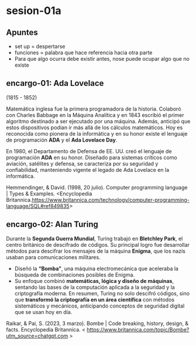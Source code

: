 # sesion-01a

## Apuntes

* set up = despertarse
* funciones = palabra que hace referencia hacia otra parte
* Para que algo ocurra debe existir antes, nose puede ocupar algo que no existe

## encargo-01: Ada Lovelace

(1815 - 1852)

Matemática inglesa fue la primera programadora de la historia. Colaboró con Charles Babbage en la Máquina Analítica y en 1843 escribió el primer algoritmo destinado a ser ejecutado por una máquina. Además, anticipó que estos dispositivos podían ir más allá de los cálculos matemáticos. Hoy es reconocida como pionera de la informática y en su honor existe el lenguaje de programación **ADA** y el **Ada Lovelace Day**.

En 1980, el Departamento de Defensa de EE. UU. creó el lenguaje de programación **ADA** en su honor. Diseñado para sistemas críticos como aviación, satélites y defensa, se caracteriza por su seguridad y confiabilidad, manteniendo vigente el legado de Ada Lovelace en la informática.

Hemmendinger, & David. (1998, 20 julio). Computer programming language | Types & Examples. <Encyclopedia Britannica.<https://www.britannica.com/technology/computer-programming-language/SQL#ref849835>>

## encargo-02: Alan Turing

Durante la **Segunda Guerra Mundial**, Turing trabajó en **Bletchley Park**, el centro británico de descifrado de códigos. Su principal logro fue desarrollar métodos para descifrar los mensajes de la máquina **Enigma**, que los nazis usaban para comunicaciones militares.

* Diseñó la **“Bomba”**, una máquina electromecánica que aceleraba la búsqueda de combinaciones posibles de Enigma.
* Su enfoque combinó **matemáticas, lógica y diseño de máquinas**, sentando las bases de la computación aplicada a la seguridad y la criptografía moderna.
En resumen, Turing no solo descifró códigos, sino que **transformó la criptografía en un área científica** con métodos sistemáticos y mecánicos, anticipando conceptos de seguridad digital que se usan hoy en día.

Raikar, & Pai, S. (2023, 3 marzo). Bombe | Code breaking, history, design, & facts. Encyclopedia Britannica. < <https://www.britannica.com/topic/Bombe?utm_source=chatgpt.com> >
